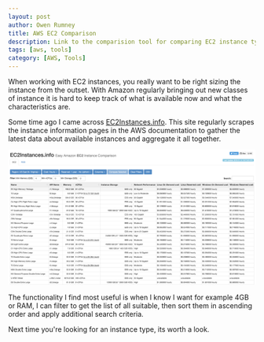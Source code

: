 ```yaml
---
layout: post
author: Owen Rumney
title: AWS EC2 Comparison
description: Link to the comparision tool for comparing EC2 instance types
tags: [aws, tools]
category: [AWS, Tools]
---
```

When working with EC2 instances, you really want to be right sizing the instance from the outset. With Amazon regularly bringing out new classes of instance it is hard to keep track of what is available now and what the characteristics are.

Some time ago I came across [EC2Instances.info](https://www.ec2instances.info). This site regularly scrapes the instance information pages in the AWS documentation to gather the latest data about available instances and aggregate it all together.

![EC2Instances screen sho](../images/ec2instances.png)

The functionality I find most useful is when I know I want for example 4GB or RAM, I can filter to get the list of all suitable, then sort them in ascending order and apply additional search criteria.

Next time you're looking for an instance type, its worth a look.